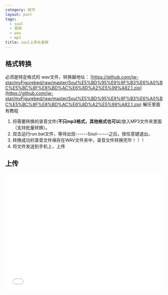 ```yaml
---
category: 技巧
layout: post
tags:
  - soul
  - 音频
  - wav
  - mp3
title: soul上传长音频
---
```

## 格式转换

必须是特定格式的 wav文件，转换器地址：
[https://github.com/jw-star/myFigurebed/raw/master/Soul%E5%BD%95%E9%9F%B3%E6%A0%BC%E5%BC%8F%E8%BD%AC%E6%8D%A2%E5%99%A82.1.zip](https://github.com/jw-star/myFigurebed/raw/master/Soul%E5%BD%95%E9%9F%B3%E6%A0%BC%E5%BC%8F%E8%BD%AC%E6%8D%A2%E5%99%A82.1.zip)
解压里面有教程

1. 将需要转换的录音文件(**不只mp3格式，其他格式也可以**)放入MP3文件夹里面（支持批量转换）。
2. 双击运行run.bat文件，等待出现------Soul------之后，按任意键退出。
3. 转换成功的录音文件保存在WAV文件夹中，录音文件转换完毕！！！
4. 将文件发送到手机上，上传

## 上传
<div style="position: relative; width: 100%; height: 0; padding-bottom: 75%;">
    <iframe src="//player.bilibili.com/player.html?bvid=BV1RD4y1d789&page=1"  scrolling="no" border="0" frameborder="no" framespacing="0" allowfullscreen="true" style="position: absolute; width: 100%; height: 100%; left: 0; top: 0;"></iframe>
</div>
